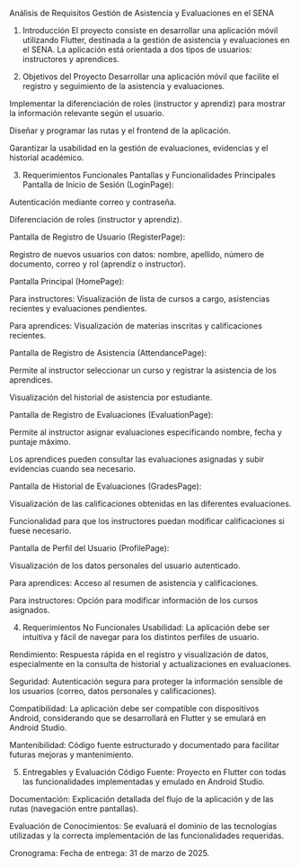 Análisis de Requisitos
Gestión de Asistencia y Evaluaciones en el SENA

1. Introducción
El proyecto consiste en desarrollar una aplicación móvil utilizando Flutter, destinada a la gestión de asistencia y evaluaciones en el SENA. La aplicación está orientada a dos tipos de usuarios: instructores y aprendices.

2. Objetivos del Proyecto
Desarrollar una aplicación móvil que facilite el registro y seguimiento de la asistencia y evaluaciones.

Implementar la diferenciación de roles (instructor y aprendiz) para mostrar la información relevante según el usuario.

Diseñar y programar las rutas y el frontend de la aplicación.

Garantizar la usabilidad en la gestión de evaluaciones, evidencias y el historial académico.

3. Requerimientos Funcionales
Pantallas y Funcionalidades Principales
Pantalla de Inicio de Sesión (LoginPage):

Autenticación mediante correo y contraseña.

Diferenciación de roles (instructor y aprendiz).

Pantalla de Registro de Usuario (RegisterPage):

Registro de nuevos usuarios con datos: nombre, apellido, número de documento, correo y rol (aprendiz o instructor).
 
Pantalla Principal (HomePage):

Para instructores: Visualización de lista de cursos a cargo, asistencias recientes y evaluaciones pendientes.

Para aprendices: Visualización de materias inscritas y calificaciones recientes.

Pantalla de Registro de Asistencia (AttendancePage):

Permite al instructor seleccionar un curso y registrar la asistencia de los aprendices.

Visualización del historial de asistencia por estudiante.

Pantalla de Registro de Evaluaciones (EvaluationPage):

Permite al instructor asignar evaluaciones especificando nombre, fecha y puntaje máximo.

Los aprendices pueden consultar las evaluaciones asignadas y subir evidencias cuando sea necesario.

Pantalla de Historial de Evaluaciones (GradesPage):

Visualización de las calificaciones obtenidas en las diferentes evaluaciones.

Funcionalidad para que los instructores puedan modificar calificaciones si fuese necesario.

Pantalla de Perfil del Usuario (ProfilePage):

Visualización de los datos personales del usuario autenticado.

Para aprendices: Acceso al resumen de asistencia y calificaciones.

Para instructores: Opción para modificar información de los cursos asignados.

4. Requerimientos No Funcionales
Usabilidad:
La aplicación debe ser intuitiva y fácil de navegar para los distintos perfiles de usuario.

Rendimiento:
Respuesta rápida en el registro y visualización de datos, especialmente en la consulta de historial y actualizaciones en evaluaciones.

Seguridad:
Autenticación segura para proteger la información sensible de los usuarios (correo, datos personales y calificaciones).

Compatibilidad:
La aplicación debe ser compatible con dispositivos Android, considerando que se desarrollará en Flutter y se emulará en Android Studio.

Mantenibilidad:
Código fuente estructurado y documentado para facilitar futuras mejoras y mantenimiento.

5. Entregables y Evaluación
Código Fuente:
Proyecto en Flutter con todas las funcionalidades implementadas y emulado en Android Studio.

Documentación:
Explicación detallada del flujo de la aplicación y de las rutas (navegación entre pantallas).

Evaluación de Conocimientos:
Se evaluará el dominio de las tecnologías utilizadas y la correcta implementación de las funcionalidades requeridas.

Cronograma:
Fecha de entrega: 31 de marzo de 2025.